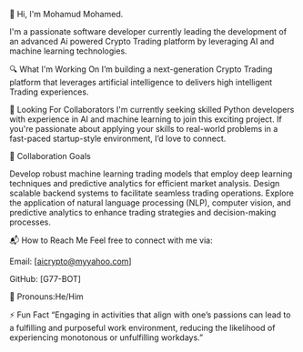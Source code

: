 👋 Hi, I'm Mohamud Mohamed.

I'm a passionate software developer currently leading the development of an advanced Ai powered Crypto Trading platform by leveraging AI and machine learning technologies.

🔍 What I'm Working On
I’m building a next-generation Crypto Trading platform that leverages artificial intelligence to delivers high intelligent Trading experiences.

🚀 Looking For Collaborators
I'm currently seeking skilled Python developers with experience in AI and machine learning to join this exciting project. If you're passionate about applying your skills to real-world problems in a fast-paced startup-style environment, I’d love to connect.

🤝 Collaboration Goals

Develop robust machine learning trading models that employ deep learning techniques and predictive analytics for efficient market analysis.
Design scalable backend systems to facilitate seamless trading operations.
Explore the application of natural language processing (NLP), computer vision, and predictive analytics to enhance trading strategies and decision-making processes.

📬 How to Reach Me
Feel free to connect with me via:

Email: [aicrypto@myyahoo.com]

GitHub: [G77-BOT]

🧑 Pronouns:He/Him

⚡ Fun Fact
“Engaging in activities that align with one’s passions can lead to a fulfilling and purposeful work environment, reducing the likelihood of experiencing monotonous or unfulfilling workdays.”

<!---
G77-BOT/G77-BOT is a ✨ special ✨ repository because its `README.md` (this file) appears on your GitHub profile.
You can click the Preview link to take a look at your changes.
--->
